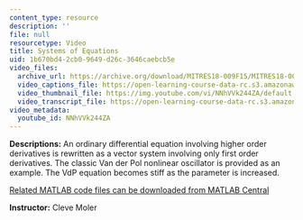 ```yaml
---
content_type: resource
description: ''
file: null
resourcetype: Video
title: Systems of Equations
uid: 1b670bd4-2cb0-9649-d26c-3646caebcb5e
video_files:
  archive_url: https://archive.org/download/MITRES18-009F15/MITRES18-009F15_odes_08_300k.mp4
  video_captions_file: https://open-learning-course-data-rc.s3.amazonaws.com/res-18-009-learn-differential-equations-up-close-with-gilbert-strang-and-cleve-moler-fall-2015/9bafc941cfbc5f2ca4ca7c044665e8d6_NNhVVk244ZA.vtt
  video_thumbnail_file: https://img.youtube.com/vi/NNhVVk244ZA/default.jpg
  video_transcript_file: https://open-learning-course-data-rc.s3.amazonaws.com/res-18-009-learn-differential-equations-up-close-with-gilbert-strang-and-cleve-moler-fall-2015/11b30c99c1850102677367d3683685e2_NNhVVk244ZA.pdf
video_metadata:
  youtube_id: NNhVVk244ZA
---
```


**Descriptions:** An ordinary differential equation involving higher order derivatives is rewritten as a vector system involving only first order derivatives. The classic Van der Pol nonlinear oscillator is provided as an example. The VdP equation becomes stiff as the parameter is increased.

[Related MATLAB code files can be downloaded from MATLAB Central](http://www.mathworks.com/matlabcentral/fileexchange/54611)

**Instructor:** Cleve Moler